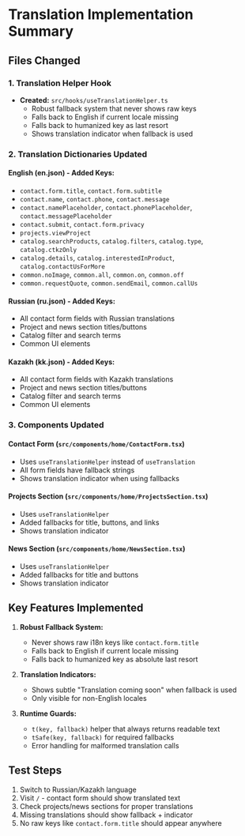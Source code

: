 # Translation Implementation Summary

## Files Changed

### 1. Translation Helper Hook
- **Created:** `src/hooks/useTranslationHelper.ts`
  - Robust fallback system that never shows raw keys
  - Falls back to English if current locale missing
  - Falls back to humanized key as last resort
  - Shows translation indicator when fallback is used

### 2. Translation Dictionaries Updated

#### English (en.json) - Added Keys:
- `contact.form.title`, `contact.form.subtitle`
- `contact.name`, `contact.phone`, `contact.message` 
- `contact.namePlaceholder`, `contact.phonePlaceholder`, `contact.messagePlaceholder`
- `contact.submit`, `contact.form.privacy`
- `projects.viewProject`
- `catalog.searchProducts`, `catalog.filters`, `catalog.type`, `catalog.ctkzOnly`
- `catalog.details`, `catalog.interestedInProduct`, `catalog.contactUsForMore`
- `common.noImage`, `common.all`, `common.on`, `common.off`
- `common.requestQuote`, `common.sendEmail`, `common.callUs`

#### Russian (ru.json) - Added Keys:
- All contact form fields with Russian translations
- Project and news section titles/buttons
- Catalog filter and search terms
- Common UI elements

#### Kazakh (kk.json) - Added Keys:
- All contact form fields with Kazakh translations
- Project and news section titles/buttons
- Catalog filter and search terms
- Common UI elements

### 3. Components Updated

#### Contact Form (`src/components/home/ContactForm.tsx`)
- Uses `useTranslationHelper` instead of `useTranslation`
- All form fields have fallback strings
- Shows translation indicator when using fallbacks

#### Projects Section (`src/components/home/ProjectsSection.tsx`)
- Uses `useTranslationHelper`
- Added fallbacks for title, buttons, and links
- Shows translation indicator

#### News Section (`src/components/home/NewsSection.tsx`)
- Uses `useTranslationHelper`
- Added fallbacks for title and buttons
- Shows translation indicator

## Key Features Implemented

1. **Robust Fallback System:**
   - Never shows raw i18n keys like `contact.form.title`
   - Falls back to English if current locale missing
   - Falls back to humanized key as absolute last resort

2. **Translation Indicators:**
   - Shows subtle "Translation coming soon" when fallback is used
   - Only visible for non-English locales

3. **Runtime Guards:**
   - `t(key, fallback)` helper that always returns readable text
   - `tSafe(key, fallback)` for required fallbacks
   - Error handling for malformed translation calls

## Test Steps

1. Switch to Russian/Kazakh language
2. Visit `/` - contact form should show translated text
3. Check projects/news sections for proper translations
4. Missing translations should show fallback + indicator
5. No raw keys like `contact.form.title` should appear anywhere